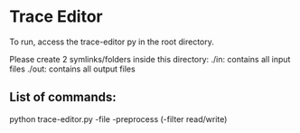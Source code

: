 <h1> Trace Editor </h1>

<p>
To run, access the trace-editor py in the root directory.

Please create 2 symlinks/folders inside this directory:
./in: contains all input files
./out: contains all output files
</p>

<h2>List of commands: </h2>
python trace-editor.py -file <tracename> -preprocess (-filter read/write)
